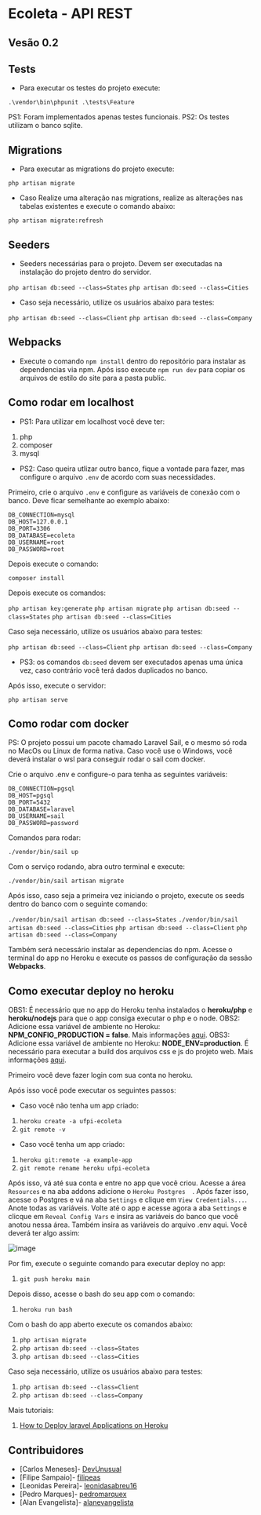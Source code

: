 # Ecoleta - API REST 

## Vesão 0.2

## Tests
* Para executar os testes do projeto execute:

``` .\vendor\bin\phpunit .\tests\Feature ```

PS1: Foram implementados apenas testes funcionais.
PS2: Os testes utilizam o banco sqlite.

## Migrations
* Para executar as migrations do projeto execute:

``` php artisan migrate ```

* Caso Realize uma alteração nas migrations, realize as alterações nas tabelas existentes e execute o comando abaixo:

``` php artisan migrate:refresh ```

## Seeders
* Seeders necessárias para o projeto. Devem ser executadas na instalação do projeto dentro do servidor.

``` php artisan db:seed --class=States ```
``` php artisan db:seed --class=Cities ```

* Caso seja necessário, utilize os usuários abaixo para testes:

``` php artisan db:seed --class=Client ```
``` php artisan db:seed --class=Company ```

## Webpacks
* Execute o comando ``` npm install ``` dentro do repositório para instalar as dependencias via npm. Após isso execute ``` npm run dev ``` para copiar os arquivos de estilo do site para a pasta public.

## Como rodar em localhost
* PS1: Para utilizar em localhost você deve ter:
1. php
2. composer
3. mysql

* PS2: Caso queira utlizar outro banco, fique a vontade para fazer, mas configure o arquivo ``` .env ``` de acordo com suas necessidades.

Primeiro, crie o arquivo ``` .env ``` e configure as variáveis de conexão com o banco. Deve ficar semelhante ao exemplo abaixo:
```
DB_CONNECTION=mysql
DB_HOST=127.0.0.1
DB_PORT=3306
DB_DATABASE=ecoleta
DB_USERNAME=root
DB_PASSWORD=root
```

Depois execute o comando:

``` composer install ```

Depois execute os comandos:

``` php artisan key:generate ```
``` php artisan migrate ```
``` php artisan db:seed --class=States ```
``` php artisan db:seed --class=Cities ```

Caso seja necessário, utilize os usuários abaixo para testes:

``` php artisan db:seed --class=Client ```
``` php artisan db:seed --class=Company ```

* PS3: os comandos ``` db:seed ``` devem ser executados apenas uma única vez, caso contrário você terá dados duplicados no banco.

Após isso, execute o servidor:

``` php artisan serve ```

## Como rodar com docker
PS: O projeto possui um pacote chamado Laravel Sail, e o mesmo só roda no MacOs ou Linux de forma nativa. Caso você use o Windows, você deverá instalar o wsl para conseguir rodar o sail com docker.

Crie o arquivo .env e configure-o para tenha as seguintes variáveis:
```
DB_CONNECTION=pgsql
DB_HOST=pgsql
DB_PORT=5432
DB_DATABASE=laravel
DB_USERNAME=sail
DB_PASSWORD=password
```

Comandos para rodar:

``` ./vendor/bin/sail up ```

Com o serviço rodando, abra outro terminal e execute:

``` ./vendor/bin/sail artisan migrate ```

Após isso, caso seja a primeira vez iniciando o projeto, execute os seeds dentro do banco com o seguinte comando:

``` ./vendor/bin/sail artisan db:seed --class=States ```
``` ./vendor/bin/sail artisan db:seed --class=Cities ```
``` php artisan db:seed --class=Client ```
``` php artisan db:seed --class=Company ```

Também será necessário instalar as dependencias do npm. Acesse o terminal do app no Heroku e execute os passos de configuração da sessão **Webpacks**.

## Como executar deploy no heroku

OBS1: É necessário que no app do Heroku tenha instalados o **heroku/php** e **heroku/nodejs** para que o app consiga executar o php e o node.
OBS2: Adicione essa variável de ambiente no Heroku: **NPM_CONFIG_PRODUCTION = false**. Mais informações [aqui](https://dev.to/eduvin/how-to-deploy-a-laravel-vue-app-to-heroku-4kmg).
OBS3: Adicione essa variável de ambiente no Heroku: **NODE_ENV=production**. É necessário para executar a build dos arquivos css e js do projeto web. Mais informações [aqui](https://blackdeerdev.com/heroku-build-script-for-laravel-and-vue/).

Primeiro você deve fazer login com sua conta no heroku.

Após isso você pode executar os seguintes passos:

* Caso você não tenha um app criado:
1. ``` heroku create -a ufpi-ecoleta ```
2. ``` git remote -v ```

* Caso você tenha um app criado:
1. ``` heroku git:remote -a example-app ```
2. ``` git remote rename heroku ufpi-ecoleta ```

Após isso, vá até sua conta e entre no app que você criou. Acesse a área ``` Resources ``` e na aba addons adicione o ```Heroku Postgres  ```. Após fazer isso, acesse o Postgres e vá na aba ``` Settings ``` e clique em ``` View Credentials... ```. Anote todas as variáveis. Volte até o app e acesse agora a aba ``` Settings ``` e clicque em ``` Reveal Config Vars ``` e insira as variáveis do banco que você anotou nessa área. Também insira as variáveis do arquivo .env aqui. Você deverá ter algo assim:

![image](https://user-images.githubusercontent.com/23065588/164526204-c3f0a997-d0a0-4076-88f7-d15186860f88.png)

Por fim, execute o seguinte comando para executar deploy no app:
1. ``` git push heroku main ```

Depois disso, acesse o bash do seu app com o comando:
1. ``` heroku run bash ```

Com o bash do app aberto execute os comandos abaixo:
1. ``` php artisan migrate ```
2. ``` php artisan db:seed --class=States ```
3. ``` php artisan db:seed --class=Cities ```

Caso seja necessário, utilize os usuários abaixo para testes:
1. ``` php artisan db:seed --class=Client ```
2. ``` php artisan db:seed --class=Company ```

Mais tutoriais:
1. [How to Deploy laravel Applications on Heroku](https://gist.github.com/bernie-haxx/84135f548266c4076c29adb1c1b353fc)

## Contribuidores
* [Carlos Meneses]- [DevUnusual](https://github.com/DevUnusual)
* [Filipe Sampaio]- [filipeas](https://github.com/filipeas)
* [Leonidas Pereira]- [leonidasabreu16](https://github.com/leonidasabreu16)
* [Pedro Marques]- [pedromarquex](https://github.com/pedromarquex)
* [Alan Evangelista]- [alanevangelista](https://github.com/alanevangelista)
